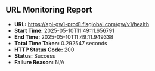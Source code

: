 ## URL Monitoring Report

- **URL:** https://api-gw1-prod1.fisglobal.com/gw/v1/health
- **Start Time:** 2025-05-10T11:49:11.656791
- **End Time:** 2025-05-10T11:49:11.949338
- **Total Time Taken:** 0.292547 seconds
- **HTTP Status Code:** 200
- **Status:** Success
- **Failure Reason:** N/A
